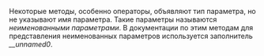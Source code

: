 Некоторые методы, особенно операторы, объявляют тип параметра, но не указывают имя параметра. Такие параметры называются *неименованными параметрами*. В документации по этим методам для представления неименованных параметров используется заполнитель *__unnamed0*.
